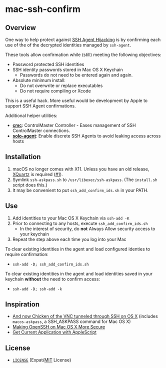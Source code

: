 # mac-ssh-confirm


## Overview

One way to help protect against [SSH Agent Hijacking][hijacking] is by
confirming each use of the of the decrypted identities managed by `ssh-agent`.

These tools allow confirmation while (still) meeting the following objectives:

- Password protected SSH identities
- SSH identity passwords stored in Mac OS X Keychain
  - Passwords do not need to be entered again and again.
- Absolute minimum install:
  - Do not overwrite or replace executables
  - Do not require compiling or Xcode

This is a useful hack. More useful would be development by Apple to support
SSH Agent confirmations.

Additional helper utilities:
- **[cmc][cmc]**: ControlMaster Controller - Eases management of SSH
  ControlMaster connections.
- **[solo-agent][soloagent]**: Enable discrete SSH Agents to avoid leaking
  access across hosts


[hijacking]:http://www.clockwork.net/blog/2012/09/28/602/ssh_agent_hijacking
[cmc]:https://github.com/TimidRobot/cmc
[soloagent]:https://github.com/TimidRobot/solo-agent


## Installation

1. macOS no longer comes with X11. Unless you have an old release,
   [XQuartz][xquartz] is required ([#1][issue1]).
2. Symlink `ssh-askpass.sh` to `/usr/libexec/ssh-askpass`.
   (The `install.sh` script does this.)
3. It may be convenient to put `ssh_add_confirm_ids.sh` in your PATH.

[xquartz]:https://xquartz.macosforge.org/landing/
[issue1]:https://github.com/TimidRobot/mac-ssh-confirm/issues/1


## Use

1. Add identities to your Mac OS X Keychain via `ssh-add -K`
2. Prior to connecting to any hosts, execute `ssh_add_confirm_ids.sh`
   - In the interest of security, do **not** Always Allow security access to
     your keychain
3. Repeat the step above each time you log into your Mac

To clear existing identities in the agent and load configured identies to
require confirmation:
- `ssh-add -D; ssh_add_confirm_ids.sh`

To clear existing identities in the agent and load identities saved in your
keychain **without** the need to confirm access:
- `ssh-add -D; ssh-add -k`


## Inspiration

- [And now Chicken of the VNC tunneled through SSH on OS X][chicken] (includes
  `macos-askpass`, a SSH_ASKPASS command for Mac OS X)
- [Making OpenSSH on Mac OS X More Secure][moresecure]
- [Get Current Application with AppleScript][applescript]


[chicken]:https://blogs.oracle.com/mock/entry/and_now_chicken_of_the
[moresecure]:https://jcs.org/notaweblog/2011/04/19/making_openssh_on_mac_os_x_more_secure/
[applescript]:http://vanderbrew.com/blog/2010/02/15/get-current-application-with-applescript/


## License

- [`LICENSE`](LICENSE) (Expat/[MIT][mit] License)

[mit]: http://www.opensource.org/licenses/MIT "The MIT License | Open Source Initiative"
